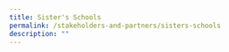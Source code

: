 ```yaml
---
title: Sister's Schools
permalink: /stakeholders-and-partners/sisters-schools
description: ""
---
```

